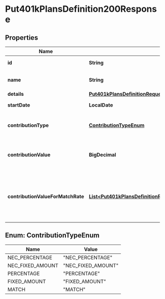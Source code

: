 

# Put401kPlansDefinition200Response


## Properties

| Name | Type | Description | Notes |
|------------ | ------------- | ------------- | -------------|
|**id** | **String** | ID of the 401K plan. |  |
|**name** | **String** | Name of the 401K plan. |  |
|**details** | [**Put401kPlansDefinitionRequestDetails**](Put401kPlansDefinitionRequestDetails.md) |  |  [optional] |
|**startDate** | **LocalDate** | Start date of the plan. |  |
|**contributionType** | [**ContributionTypeEnum**](#ContributionTypeEnum) | Type of contribution for the 401K plan. |  |
|**contributionValue** | **BigDecimal** | Value of the contribution if type is percent or amount. |  [optional] |
|**contributionValueForMatchRate** | [**List&lt;Put401kPlansDefinitionRequestContributionValueForMatchRateInner&gt;**](Put401kPlansDefinitionRequestContributionValueForMatchRateInner.md) | Array of objects containing limits and rates for match rate contribution type. |  [optional] |



## Enum: ContributionTypeEnum

| Name | Value |
|---- | -----|
| NEC_PERCENTAGE | &quot;NEC_PERCENTAGE&quot; |
| NEC_FIXED_AMOUNT | &quot;NEC_FIXED_AMOUNT&quot; |
| PERCENTAGE | &quot;PERCENTAGE&quot; |
| FIXED_AMOUNT | &quot;FIXED_AMOUNT&quot; |
| MATCH | &quot;MATCH&quot; |



